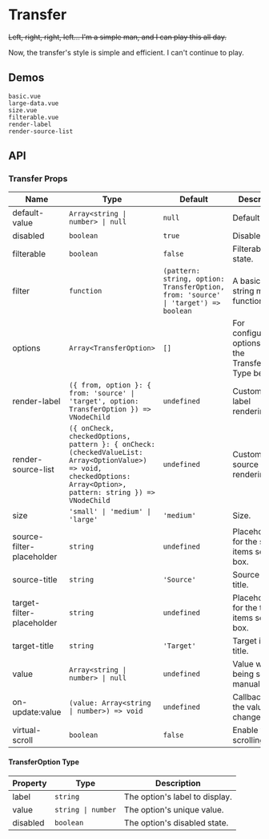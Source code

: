 # Transfer

<!--single-column-->

~~Left, right, right, left... I'm a simple man, and I can play this all day.~~

Now, the transfer's style is simple and efficient. I can't continue to play.

## Demos

```demo
basic.vue
large-data.vue
size.vue
filterable.vue
render-label
render-source-list
```

## API

### Transfer Props

| Name | Type | Default | Description |
| --- | --- | --- | --- |
| default-value | `Array<string \| number> \| null` | `null` | Default value. |
| disabled | `boolean` | `true` | Disabled state. |
| filterable | `boolean` | `false` | Filterable state. |
| filter | `function` | `(pattern: string, option: TransferOption, from: 'source' \| 'target') => boolean` | A basic label string match function. |
| options | `Array<TransferOption>` | `[]` | For configuration options, see the TransferOption Type below. |
| render-label | `({ from, option }: { from: 'source' \| 'target', option: TransferOption }) => VNodeChild` | `undefined` | Customize label rendering. |
| render-source-list | `({ onCheck, checkedOptions, pattern }: { onCheck: (checkedValueList: Array<OptionValue>) => void, checkedOptions: Array<Option>, pattern: string }) => VNodeChild` | `undefined` | Customize source list rendering. |
| size | `'small' \| 'medium' \| 'large'` | `'medium'` | Size. |
| source-filter-placeholder | `string` | `undefined` | Placeholder for the source items search box. |
| source-title | `string` | `'Source'` | Source items title. |
| target-filter-placeholder | `string` | `undefined` | Placeholder for the target items search box. |
| target-title | `string` | `'Target'` | Target items title. |
| value | `Array<string \| number> \| null` | `undefined` | Value when being set manually. |
| on-update:value | `(value: Array<string \| number>) => void` | `undefined` | Callback when the value changes. |
| virtual-scroll | `boolean` | `false` | Enable virtual scrolling. |

#### TransferOption Type

| Property | Type               | Description                    |
| -------- | ------------------ | ------------------------------ |
| label    | `string`           | The option's label to display. |
| value    | `string \| number` | The option's unique value.     |
| disabled | `boolean`          | The option's disabled state.   |
